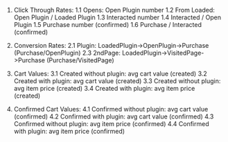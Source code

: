 1. Click Through Rates:
  1.1 Opens:       Open Plugin number
  1.2 From Loaded: Open Plugin / Loaded Plugin
  1.3 Interacted number
  1.4 Interacted / Open Plugin
  1.5 Purchase number (confirmed)
  1.6 Purchase / Interacted (confirmed)

2. Conversion Rates:
  2.1 Plugin:  LoadedPlugin->OpenPlugin->Purchase  (Purchase/OpenPlugin)
  2.3 2ndPage: LoadedPlugin->VisitedPage->Purchase (Purchase/VisitedPage)

3. Cart Values:
  3.1 Created without plugin:   avg cart value (created)
  3.2 Created with plugin:      avg cart value (created)
  3.3 Created without plugin:   avg item price (created)
  3.4 Created with plugin:      avg item price (created)

4. Confirmed Cart Values:
  4.1 Confirmed without plugin: avg cart value (confirmed)
  4.2 Confirmed with plugin:    avg cart value (confirmed)
  4.3 Confirmed without plugin: avg item price (confirmed)
  4.4 Confirmed with plugin:    avg item price (confirmed)
